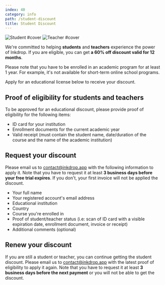 ```yaml
---
index: 40
category: info
path: /student-discount
title: Student Discount
---
```


![Student #cover](/images/student.svg) ![Teacher #cover](/images/teacher.svg)

We're committed to helping **students** and **teachers** experience the power of Inkdrop.
If you are eligible, you can get **a 60% off discount valid for 12 months**.

Please note that you have to be enrolled in an academic program for at least 1 year.
For example, it's not available for short-term online school programs.

Apply for an educational license below to receive your discount.

## Proof of eligibility for students and teachers

To be approved for an educational discount, please provide proof of eligibility for the following items:

- ID card for your institution
- Enrollment documents for the current academic year
- Valid receipt (must contain the student name, date/duration of the course and the name of the academic institution)

## Request your discount

Please email us to [contact@inkdrop.app](mailto:contact@inkdrop.app) with the following information to apply it.
Note that you have to request it at least **3 business days before your free trial expires**.
If you don't, your first invoice will not be applied the discount.

- Your full name
- Your registered account's email address
- Educational institution
- Country
- Course you're enrolled in
- Proof of student/teacher status
  (i.e: scan of ID card with a visible expiration date, enrollment document, invoice or receipt)
- Additional comments (optional)

## Renew your discount

If you are still a student or teacher, you can continue getting the student discount.
Please email us to [contact@inkdrop.app](mailto:contact@inkdrop.app) with the latest proof of eligibility to apply it again.
Note that you have to request it at least **3 business days before the next payment** or you will not be able to get the discount.
